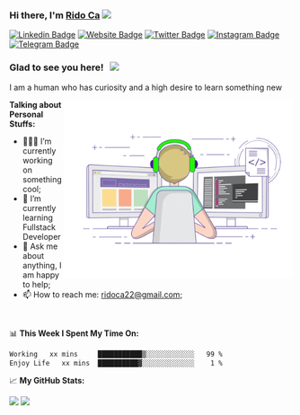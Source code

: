 ### Hi there, I'm <a href="#" target="_blank">Rido Ca</a> <img src="https://media.giphy.com/media/hvRJCLFzcasrR4ia7z/giphy.gif" width="25px">

[![Linkedin Badge](https://img.shields.io/badge/-LinkedIn-0e76a8?style=flat-square&logo=Linkedin&logoColor=white)](https://linkedin.com/in/ridho-choirul-anam-a14a61174)
[![Website Badge](https://img.shields.io/badge/Website-3b5998?style=flat-square&logo=google-chrome&logoColor=white)](https://github.com/RidoCa)
[![Twitter Badge](https://img.shields.io/badge/-Twitter-00acee?style=flat-square&logo=Twitter&logoColor=white)](https://twitter.com/Rido_ca)
[![Instagram Badge](https://img.shields.io/badge/-Instagram-e4405f?style=flat-square&logo=Instagram&logoColor=white)](https://instagram.com/rido_ca/)
[![Telegram Badge](https://img.shields.io/badge/-Telegram-0088cc?style=flat-square&logo=Telegram&logoColor=white)](https://t.me/ridoca22)

### Glad to see you here! &nbsp; ![](https://visitor-badge.glitch.me/badge?page_id=RidoCa.RidoCa)

I am a human who has curiosity and a high desire to learn something new

<img align="right" alt="GIF" src="https://github.com/RidoCa/RidoCa/blob/main/coding.gif?raw=true" width="408" height="318" />

**Talking about Personal Stuffs:**

- 👨🏻‍💻 I’m currently working on something cool;
- 🚀 I’m currently learning Fullstack Developer
- 💬 Ask me about anything, I am happy to help;
- 📫 How to reach me: ridoca22@gmail.com;

</br>

📊 **This Week I Spent My Time On:**
<!--START_SECTION:waka-->
```text
Working   xx mins     ███████████▒░░░░░░░░░░░░   99 % 
Enjoy Life   xx mins  ██████████▓░░░░░░░░░░░░░    1 % 
```
<!--END_SECTION:waka-->


📈 **My GitHub Stats:**

<p>
  <img height="180em" src="https://github-readme-stats.vercel.app/api?username=RidoCa&show_icons=true&hide_border=true&&count_private=true&include_all_commits=true" />
  <img height="180em" src="https://github-readme-stats.vercel.app/api/top-langs/?username=RidoCa&exclude_repo=KNN-Image-Classification&show_icons=true&hide_border=true&layout=compact&langs_count=8"/>
</p>




